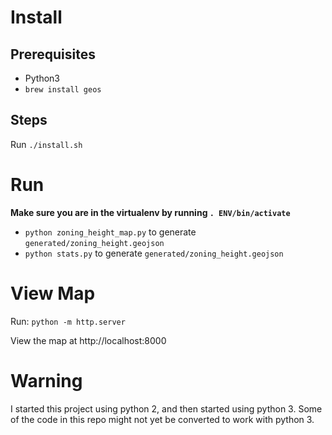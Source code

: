 # Install

## Prerequisites
* Python3
* `brew install geos`

## Steps

Run `./install.sh`

# Run

**Make sure you are in the virtualenv by running `. ENV/bin/activate`**

* `python zoning_height_map.py` to generate `generated/zoning_height.geojson`
* `python stats.py` to generate `generated/zoning_height.geojson`

# View Map

Run: `python -m http.server`

View the map at http://localhost:8000

# Warning

I started this project using python 2, and then started using python 3. Some of the code in this repo might not yet be converted to work with python 3.
